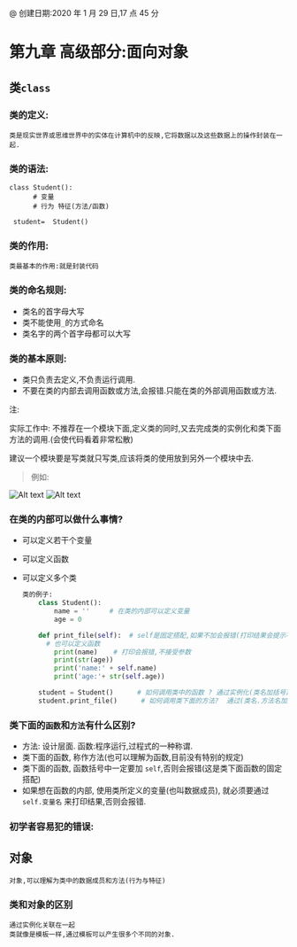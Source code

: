 @ 创建日期:2020 年 1 月 29 日,17 点 45 分

# 第九章 高级部分:面向对象

## 类`class`

### 类的定义:

    类是现实世界或思维世界中的实体在计算机中的反映,它将数据以及这些数据上的操作封装在一起.

### 类的语法:

    class Student():
          # 变量
          # 行为 特征(方法/函数)

     student=  Student()

### 类的作用:

    类最基本的作用:就是封装代码

### 类的命名规则:

- 类名的首字母大写
- 类不能使用`_`的方式命名
- 类名字的两个首字母都可以大写

### 类的基本原则:

- 类只负责去定义,不负责运行调用.
- 不要在类的内部去调用函数或方法,会报错.只能在类的外部调用函数或方法.

注:

实际工作中:
不推荐在一个模块下面,定义类的同时,又去完成类的实例化和类下面方法的调用.(会使代码看着非常松散)

建议一个模块要是写类就只写类,应该将类的使用放到另外一个模块中去.

> 例如:

![Alt text](./类的使用.png)
![Alt text](./类的调用.png)

### 在类的内部可以做什么事情?

- 可以定义若干个变量
- 可以定义函数
- 可以定义多个类

  ```py
  类的例子:
      class Student():
          name = ''     # 在类的内部可以定义变量
          age = 0

      def print_file(self):  # self是固定搭配,如果不加会报错(打印结果会提示不接受参数)
        # 也可以定义函数
          print(name)    # 打印会报错,不接受参数
          print(str(age))
          print('name:' + self.name)
          print('age:'+ str(self.age))

      student = Student()      # 如何调用类中的函数 ? 通过实例化(类名加括号)
      student.print_file()      # 如何调用类下面的方法?  通过(类名.方法名加括号)

  ```

### 类下面的`函数`和`方法`有什么区别?

- 方法: 设计层面. 函数:程序运行,过程式的一种称谓.
- 类下面的函数, 称作方法(也可以理解为函数,目前没有特别的规定)
- 类下面的函数, 函数括号中一定要加 `self`,否则会报错(这是类下面函数的固定搭配)
- 如果想在函数的内部, 使用类所定义的变量(也叫数据成员), 就必须要通过 `self.变量名` 来打印结果,否则会报错.

### 初学者容易犯的错误:

## 对象

    对象,可以理解为类中的数据成员和方法(行为与特征)

### 类和对象的区别

    通过实例化关联在一起
    类就像是模板一样,通过模板可以产生很多个不同的对象.
